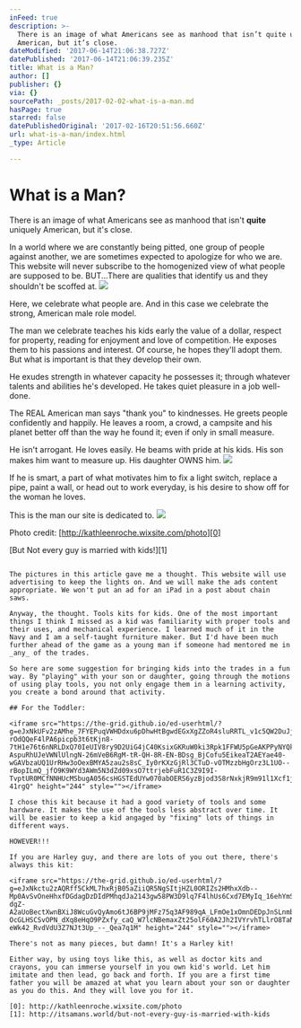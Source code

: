 ```yaml
---
inFeed: true
description: >-
  There is an image of what Americans see as manhood that isn’t quite uniquely
  American, but it’s close.
dateModified: '2017-06-14T21:06:38.727Z'
datePublished: '2017-06-14T21:06:39.235Z'
title: What is a Man?
author: []
publisher: {}
via: {}
sourcePath: _posts/2017-02-02-what-is-a-man.md
hasPage: true
starred: false
datePublishedOriginal: '2017-02-16T20:51:56.660Z'
url: what-is-a-man/index.html
_type: Article

---
```

# What is a Man?

There is an image of what Americans see as manhood that isn't **quite** uniquely American, but it's close.

In a world where we are constantly being pitted, one group of people against another, we are sometimes expected to apologize for who we are. This website will never subscribe to the homogenized view of what people are supposed to be. BUT...There are qualities that identify us and they shouldn't be scoffed at.
![](https://the-grid-user-content.s3-us-west-2.amazonaws.com/cda046e5-8625-475e-a4c9-6a82b5ba424e.jpg)

Here, we celebrate what people are. And in this case we celebrate the strong, American male role model.

The man we celebrate teaches his kids early the value of a dollar, respect for property, reading for enjoyment and love of competition. He exposes them to his passions and interest. Of course, he hopes they'll adopt them. But what is important is that they develop their own.

He exudes strength in whatever capacity he possesses it; through whatever talents and abilities he's developed. He takes quiet pleasure in a job well-done.

The REAL American man says "thank you" to kindnesses. He greets people confidently and happily. He leaves a room, a crowd, a campsite and his planet better off than the way he found it; even if only in small measure.

He isn't arrogant. He loves easily. He beams with pride at his kids. His son makes him want to measure up. His daughter OWNS him.
![](https://the-grid-user-content.s3-us-west-2.amazonaws.com/aec9e9a1-246f-48e3-b12a-a23b001c8879.jpg)

If he is smart, a part of what motivates him to fix a light switch, replace a pipe, paint a wall, or head out to work everyday, is his desire to show off for the woman he loves.

This is the man our site is dedicated to.
![](https://the-grid-user-content.s3-us-west-2.amazonaws.com/9dcb3c7c-752a-4a15-bf93-b729bc7b8a2f.jpg)

Photo credit: [http://kathleenroche.wixsite.com/photo][0]

[But Not every guy is married with kids!][1]

~~~~~~~~~~~~~~~~~~~~~~~~~~~~~~~~~~~~~~~~~~~~~~~~~~~~~~~~~~~~~~~

The pictures in this article gave me a thought. This website will use advertising to keep the lights on. And we will make the ads content appropriate. We won't put an ad for an iPad in a post about chain saws.

Anyway, the thought. Tools kits for kids. One of the most important things I think I missed as a kid was familiarity with proper tools and their uses, and mechanical experience. I learned much of it in the Navy and I am a self-taught furniture maker. But I'd have been much further ahead of the game as a young man if someone had mentored me in _any_ of the trades.

So here are some suggestion for bringing kids into the trades in a fun way. By "playing" with your son or daughter, going through the motions of using play tools, you not only engage them in a learning activity, you create a bond around that activity.

## For the Toddler:

<iframe src="https://the-grid.github.io/ed-userhtml/?g=eJxNkUFv2zAMhe_7FYEPuqVWHDdxu6pDhwHtBgwdEGxXgZZoR4sluRRTL_v1c5QW2DuJj9SnB-rOdQQeF4lPA6picpb3t6tKjn8-7tH1e76t6nNRLDxQ70IeUIV8ry9D2UiG4jC40KsixGKRuW0ki3Rpk1FFWU5pGeAKPPyNYQk2nRKjvzLRlzO6R07ly6cd0qsz-AspuRhUJeVWNlUlngN-26mVeB6RgM-tR-QH-8R-EN-BDsg_BjCofu5EikeaT2AEYae40-wGAVbzaUQ1UrRHw3oOexBMYA5zau2s8sC_Iy0rKXzGjRl3CTuD-vOTMzzbHgOrz3L1UO--rBopILmQ_jfO9K9WYd3AWm5N3dZd09xsO7ttrjebFuR1C3Z9I9I-TvptUR0MCfNNHUcMSbugA056csHGSTEdUYw070abOERS6yzBjod3S8rNxkjR9m91l1Xcf1jMuisv_33_D-41rgQ" height="244" style=""></iframe>

I chose this kit because it had a good variety of tools and some hardware. It makes the use of the tools less abstract over time. It will be easier to keep a kid angaged by "fixing" lots of things in different ways.

HOWEVER!!!

If you are Harley guy, and there are lots of you out there, there's always this kit:

<iframe src="https://the-grid.github.io/ed-userhtml/?g=eJxNkctu2zAQRff5CkML7hxRjB05aZiiQR5NgSItjHZL0ORIZs2HMhxXdb--Mp0AvSvOneHhxfDGdagDzDIdPMhqdJa2143gw58PW3D9lq7F4lhUs6Cxd7EMyIq_16ehYmSDyXsXe1nFVM0Kd5PQAp7aaGRV12OeR32ug_6b4lzbfMgE4dykUE_oHijXrx_XgL-dgZ-A2aUoBectXwnBXiJ8WcuGvQyAmo6tJ6BP9jMFz75q3AF989qA_LFmOe1xOmnDEDpJnSLnmbaKDgPIAZPdG1JT2B0j1GY3pVbOyqDpV8K54CwU3FBwp7ATqD8-OcGLHSCSvOPN_dXq8eHqO9PZxfy_caQ_W7lcNBemaxZt25olF60A2Jh2IVYrvhTLlrO8TaN6W1SnfYZyU6UBYlYuqgijGl20aZSEe2ADTrtRJvmE8qKIkSP_bnF-eWk42_RvdVdU3Z7NJt3Up_--_Qea7q1M" height="244" style=""></iframe>

There's not as many pieces, but damn! It's a Harley kit!

Either way, by using toys like this, as well as doctor kits and crayons, you can immerse yourself in you own kid's world. Let him imitate and then lead, go back and forth. If you are a first time father you will be amazed at what you learn about your son or daughter as you do this. And they will love you for it.

[0]: http://kathleenroche.wixsite.com/photo
[1]: http://itsamans.world/but-not-every-guy-is-married-with-kids